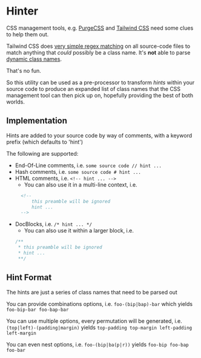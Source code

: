 # Hinter
CSS management tools, e.g. [PurgeCSS](https://purgecss.com/) and [Tailwind CSS](https://tailwindcss.com/)
need some clues to help them out.

Tailwind CSS does [very simple regex matching](https://tailwindcss.com/docs/content-configuration#class-detection-in-depth) on all source-code files to match anything
that *could* possibly be a class name. It's **not** able to parse [dynamic class names](https://tailwindcss.com/docs/content-configuration#dynamic-class-names).

That's no fun.

So this utility can be used as a pre-processor to transform *hints* within your source code to produce
an expanded list of class names that the CSS management tool can then pick up on, hopefully providing the best of both worlds.

## Implementation

Hints are added to your source code by way of comments, with a keyword prefix (which defaults to 'hint')

The following are supported:
* End-Of-Line comments, i.e. `some source code // hint ...`
* Hash comments, i.e. `some source code # hint ...`
* HTML comments, i.e. `<!-- hint ... -->`
  * You can also use it in a multi-line context, i.e.
  ```html
    <!--
        this preamble will be ignored
        hint ...
    -->
  ```
* DocBlocks, i.e. `/* hint ... */`
  * You can also use it within a larger block, i.e.
  ```javascript
  /**
   * this preamble will be ignored
   * hint ...
   **/
  ```

## Hint Format

The hints are just a series of class names that need to be parsed out

You can provide combinations options, i.e. `foo-(bip|bap)-bar` which yields `foo-bip-bar foo-bap-bar`

You can use multiple options, every permutation will be generated,
i.e. `(top|left)-(padding|margin)` yields `top-padding top-margin left-padding left-margin`

You can even nest options, i.e. `foo-(bip|ba(p|r))` yields `foo-bip foo-bap foo-bar`
